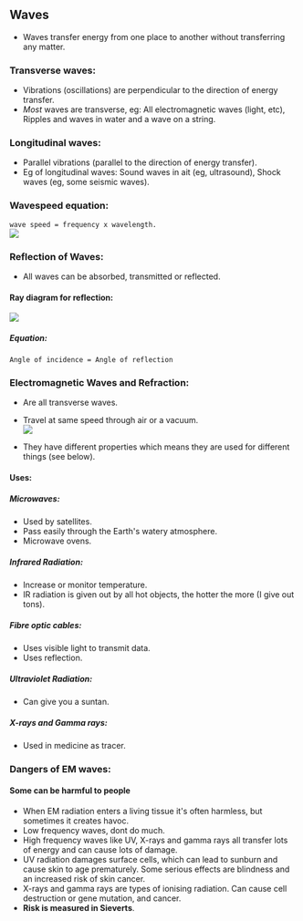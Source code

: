## Waves  
* Waves transfer energy from one place to another without transferring any matter.  

### Transverse waves:  
* Vibrations (oscillations) are perpendicular to the direction of energy transfer.
* *Most* waves are transverse, eg: All electromagnetic waves (light, etc), Ripples and waves in water and a wave on a string.  

### Longitudinal waves:
* Parallel vibrations (parallel to the direction of energy transfer).
* Eg of longitudinal waves: Sound waves in ait (eg, ultrasound), Shock waves (eg, some seismic waves).  


### Wavespeed equation:
`wave speed = frequency x wavelength.`   
![](https://bam.files.bbci.co.uk/bam/live/content/zgsk2hv/large)


### Reflection of Waves:  
* All waves can be absorbed, transmitted or reflected.  

#### Ray diagram for reflection:  
![](https://www.keystagewiki.com/images/thumb/5/53/ReflectionDiagram.png/300px-ReflectionDiagram.png)

##### Equation:
`Angle of incidence = Angle of reflection`


### Electromagnetic Waves and Refraction:  
* Are all transverse waves.  
* Travel at same speed through air or a vacuum.  
![](https://www.priyamstudycentre.com/wp-content/uploads/2020/03/electromagnetic-radiation-spectrum.png)  

* They have different properties which means they are used for different things (see below).  

#### Uses:  

##### Microwaves:
* Used by satellites.
* Pass easily through the Earth's watery atmosphere.
* Microwave ovens.

##### Infrared Radiation:
* Increase or monitor temperature.
* IR radiation is given out by all hot objects, the hotter the more (I give out tons).

##### Fibre optic cables:  
* Uses visible light to transmit data.
* Uses reflection.

##### Ultraviolet Radiation:
* Can give you a suntan.

##### X-rays and Gamma rays:
* Used in medicine as tracer.


### Dangers of EM waves:  

#### Some can be harmful to people
* When EM radiation enters a living tissue it's often harmless, but sometimes it creates havoc.
* Low frequency waves, dont do much.
* High frequency waves like UV, X-rays and gamma rays all transfer lots of energy and can cause lots of damage.
* UV radiation damages surface cells, which can lead to sunburn and cause skin to age prematurely. Some serious effects are blindness and an increased risk of skin cancer.
* X-rays and gamma rays are types of ionising radiation. Can cause cell destruction or gene mutation, and cancer.
* **Risk is measured in Sieverts**.
